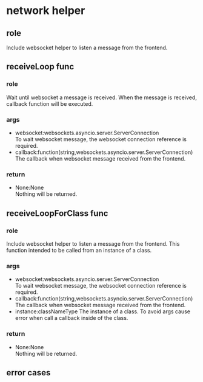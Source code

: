 # network helper
## role 
 Include websocket helper to listen a message from the frontend.

## receiveLoop func
### role
 Wait until websocket a message is received. When the message is received, callback function will be executed.  

### args
- websocket:websockets.asyncio.server.ServerConnection   
 To wait websocket message, the websocket connection reference is required.
- callback:function(string,websockets.asyncio.server.ServerConnection)  
 The callback when websocket message received from the frontend.


### return 
- None:None  
 Nothing will be returned.


## receiveLoopForClass func
### role
 Include websocket helper to listen a message from the frontend. This function intended to be called from an instance of a class.

### args
- websocket:websockets.asyncio.server.ServerConnection   
 To wait websocket message, the websocket connection reference is required.
- callback:function(string,websockets.asyncio.server.ServerConnection)  
 The callback when websocket message received from the frontend.
- instance:classNameType
 The instance of a class. To avoid args cause error when call a callback inside of the class.

### return 
- None:None  
 Nothing will be returned.



## error cases


